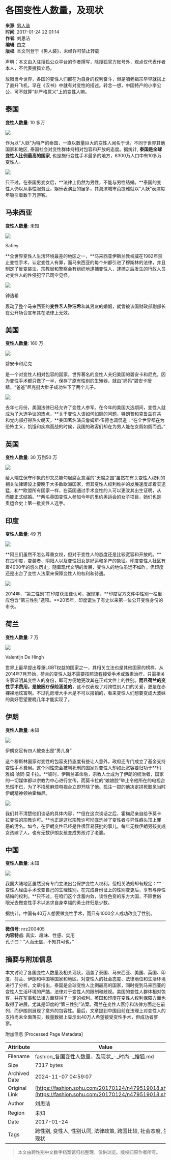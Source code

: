# 各国变性人数量，及现状

**来源**: [男人装](http://mp.sohu.com/profile?xpt=ZmhtMTEyOUBzb2h1LmNvbQ==)  
**时间**: 2017-01-24 22:01:14  
**作者**: 刘思洁  
**编辑**: 由之  
**版权**: 本文刊登于《男人装》，未经许可禁止转载  

声明：本文由入驻搜狐公众平台的作者撰写，除搜狐官方账号外，观点仅代表作者本人，不代表搜狐立场。

放眼当今世界，各国的变性人们都在为自身的权利奋斗，但是咱老祖宗早早就搭上了直升飞机，早在《汉书》中就有对变性的描述。转念一想，中国特产的小李公公，可不就算“非严格意义”上的变性人嘛。

## 泰国

**变性人数量**: 10 多万  

![](https://img.mp.itc.cn/upload/20170124/ce57b5b4857046b98b7c5236169315a2_th.jpeg)

作为以“人妖”为特产的泰国，一直以数量巨大的变性人闻名于世。不同于世界其他国家和地区, 泰国社会对变性群体持相对包容和开放的态度。据统计, **泰国是全球变性人比例最高的国家**, 也是施行变性手术最多的地方，6300万人口中有10多万变性人。

![](https://img.mp.itc.cn/upload/20170124/3f731f2f37ee45f88435e542122d283e_th.jpeg)

只不过，在泰国男变女后，**法律上仍然为男性，不能与男性结婚。**泰国的变性人仍以从事性服务业，娱乐表演业的居多，其海滨城市芭提雅就以“人妖”表演每年吸引着数千万游客。

## 马来西亚

**变性人数量**: 未知  

![](https://img.mp.itc.cn/upload/20170124/d001e41dfac34551918a5d267bd00d0c_th.jpeg)

Safiey

**全世界变性人生活环境最差的地区之一，**马来西亚伊斯兰教权威在1982年禁止变性手术，认定变性人有罪，而马来西亚的每个州都引进了穆斯林的法律，并且制定了反变装法，宗教局和警察会有组织地逮捕变性人，逮捕之后发生的行政人员对变性人的性侵犯早已司空见怪。

![](https://img.mp.itc.cn/upload/20170124/57304ce0c4f843f883711f48d5d3718b_th.jpeg)

钟洁希

轰动了整个马来西亚的**变性艺人钟洁希**和其男友的婚姻，就曾被该国财政部副部长在公开场合宣布其在法律上无效。

## 美国

**变性人数量**: 160 万  

![](https://img.mp.itc.cn/upload/20170124/b3353801efc349cf902a2a706da884bb_th.jpeg)

碧安卡和尼克

是一个对变性人相对包容的国家。世界著名的变性人夫妇美国的碧安卡和尼克，因为变性手术都只做了一半，保存了原有性别的生殖器，就由“妈妈”碧安卡授精，“爸爸”尼克挺大肚子成功生下了两个儿子。

![](https://img.mp.itc.cn/upload/20170124/c2d85d9be1444335a76ff14b433b76d2_th.jpeg)

去年七月份，美国法律已经允许了变性人参军。在今年的美国大选期间，变性人就成为了大选争议的热点，**关于变性人该如何如厕的问题，特朗普和克鲁兹在共和党内部打得热火朝天，**美国著名演员詹姆斯·伍德也调侃道：“在全世界都在为恐怖主义，饥饿和疾病而战的时候，我国的政客们却在为男人能在女厕如厕而战。”

## 英国

**变性人数量**: 30 万到50 万  

![](https://img.mp.itc.cn/upload/20170124/606aa76a6e7c4eac8e6c310badbbd0cf_th.jpeg)

给人端庄保守印象的却又总能勾起腐女意淫的“天腐之国”虽然在有关变性人权利的相关法律建设上要晚于大多数欧洲国家，但其变性人权利维护的发展速度却着实迅猛，和**欧盟所有国家一样，在英国通过手术变性的人可以更改其出生证明，从而能正式结婚。**两名英国变性人参加今年的里约奥运会的女子项目，她们也是奥运会史上第一批变性人选手。

## 印度

**变性人数量**: 49 万  

![](https://img.mp.itc.cn/upload/20170124/66ad9c8644d243978cdda02c32fb57e6_th.jpeg)

**阿三们虽然不怎么尊重女权，但对于变性人的态度还是比较宽容和开放的。**在古印度，变装者、阴阳人以及变性妇女是好运和多产的象征。印度变性人社区有着4000年的悠久历史。随着现代文明的发展，变性人的地位虽远不如昨，但印度还是出台了变性人法案来保障变性人的权利和待遇。

![](https://img.mp.itc.cn/upload/20170124/8c8d2d52253641328557e3968c6ec001_th.jpeg)

2014年，“第三性别”在印度获法律认可，据规定，**印度官方文件中性别一栏里应包含“第三性别”选项。**2015年，印度诞生了有史以来第一位公开变性身份的市长。

## 荷兰

**变性人数量**: 7 万  

![](https://img.mp.itc.cn/upload/20170124/c17a0f4559214103af31bcd788ceab96_th.jpeg)

Valentijn De Hingh

世界上最早提出尊重LGBT权益的国家之一，其相关立法也是其他国家的榜样。从2014年7月开始，荷兰的变性人就不需要按照流程接受手术或激素治疗，只需相关专家证明其变性人的身份，即可方便地更改其在正式文件上的性别。**而且荷兰的变性手术费用，是被医疗保险涵盖的**，这不仅表现了对跨性别人口的关爱，更是在赤裸裸地炫富啊。不过乳房增大手术是不可以报销的，看来变性人们想要变成大波妹的美好愿望要晚几年才能实现了。

## 伊朗

**变性人数量**: 未知  

![](https://img.mp.itc.cn/upload/20170124/dfbd425933a64abfa378aa183a3a0b7a_th.jpeg)

伊朗女足有四人被查出是“男儿身”

这个穆斯林国家对变性的包容支持态度有些让人意外，政府还专门成立了基金支持变性手术费用。这个同性恋会被判死刑的国家对变性人却如此宽容要归功于**玛雅姆·哈同·莫卡拉。**彼时，伊斯兰革命后，宗教人士成为了伊朗的统治者，国家的一切媒体都以宗教为中心进行宣传，而莫卡拉的“娘娘腔”举止令他所在的电视台恐慌不已，为了不招惹麻烦电视台立即开除了他。孤注一掷的他决定拼死觐见当时伊朗精神领袖霍梅尼。

![](https://img.mp.itc.cn/upload/20170124/b05e5b8782294bdcb3d1f841bd13d693_th.jpeg)

我们并不清楚他们谈话的具体内容，**但在这次谈话之后，霍梅尼亲自给予莫卡拉变性的宗教许可。**也正是这张宗教许可彻底洗掉了变性者与异性癖头顶上罪恶的污名。如今，在伊朗变性已经是件很容易获批的事儿，每年无数伊朗男孩变成女孩嫁了人，也有无数伊朗女孩变成男孩讨了老婆。

## 中国

**变性人数量**: 未知  

![](https://img.mp.itc.cn/upload/20170124/2b69e5f4f25a4b6ca721b688006a9c2c_th.jpeg)

我国大陆地区虽然没有专门立法出台保护变性人权利，但相关法规却有规定：**变性人经由手术改变自己的生理性别，在完成身份证上的性别变更后，享有与异性结婚的权利。**只不过，在咱们这个含蓄内敛，谈性色变的东方大国，不顾世俗眼光去做变性手术以追求自身幸福的勇士终归是少数。

据统计，中国有40万人想要做变性手术，而只有1000余人成功改变了性别。

---

**微信号**: nrz200405  
**内容特点**: 真实、趣味、性感、实用  
孔子曰：“人而无信，不知其可也。”

## 摘要与附加信息

<!-- tcd_abstract -->
本文讨论了各国变性人数量及相关现状，涵盖了泰国、马来西亚、美国、英国、印度、荷兰、伊朗和中国等国家和地区，对变性人的社会态度、法律地位和生活环境进行了分析。文章指出，泰国是全球变性人比例最高的国家，同时提到马来西亚的变性人生活环境的严酷，法律对于变性人的限制和歧视。美国的变性人群体相对包容，并在军事和法律方面获得了一定的权利。英国和印度在变性人权利保障方面也取得了进展，尤其是印度的“第三性别”法案。荷兰在变性人医疗和法律方面走在前列，而伊朗则展现了意外的包容性。最后，文章提到中国目前在法理上对变性人的支持尚未全面落实，数量数据上显示出40万人希望接受变性手术，但成功者寥寥。
<!-- tcd_abstract_end -->

附加信息 [Processed Page Metadata]

| Attribute       | Value                                  |
|-----------------|----------------------------------------|
| Filename        | fashion_各国变性人数量，及现状_-_时尚-_搜狐.md                             |
| Size            | 7317 bytes                           |
| Archived Date   | 2024-11-07 04:59:07                             |
| Original Link   | [https://fashion.sohu.com/20170124/n479519018.shtml](https://fashion.sohu.com/20170124/n479519018.shtml)                       |
| Author          | 刘思洁                               |
| Region          | 未知                               |
| Date            | 2017-01-24                                 |
| Tags            | 跨性别, 变性人, 性别认同, 法律政策, 跨国比较, 社会态度, 生存现状                                 |
>
> 本文由跨性别中文数字档案馆归档整理，仅供浏览。版权归原作者所有。
>